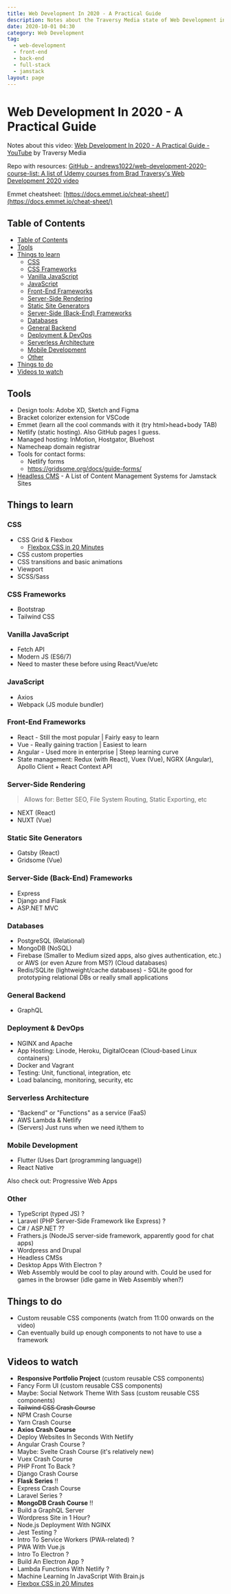 ```yaml
---
title: Web Development In 2020 - A Practical Guide
description: Notes about the Traversy Media state of Web Development in 2020 video.
date: 2020-10-01 04:30
category: Web Development
tag:
  - web-development
  - front-end
  - back-end
  - full-stack
  - jamstack
layout: page
---
```


# Web Development In 2020 - A Practical Guide

Notes about this video: [Web Development In 2020 - A Practical Guide - YouTube](https://www.youtube.com/watch?v=0pThnRneDjw) by Traversy Media

Repo with resources: [GitHub - andrews1022/web-development-2020-course-list: A list of Udemy courses from Brad Traversy's Web Development 2020 video](https://github.com/andrews1022/web-development-2020-course-list)

Emmet cheatsheet: [https://docs.emmet.io/cheat-sheet/](https://docs.emmet.io/cheat-sheet/)

## Table of Contents

- [Table of Contents](#table-of-contents)
- [Tools](#tools)
- [Things to learn](#things-to-learn)
    - [CSS](#css)
    - [CSS Frameworks](#css-frameworks)
    - [Vanilla JavaScript](#vanilla-javascript)
    - [JavaScript](#javascript)
    - [Front-End Frameworks](#front-end-frameworks)
    - [Server-Side Rendering](#server-side-rendering)
    - [Static Site Generators](#static-site-generators)
    - [Server-Side (Back-End) Frameworks](#server-side-back-end-frameworks)
    - [Databases](#databases)
    - [General Backend](#general-backend)
    - [Deployment & DevOps](#deployment--devops)
    - [Serverless Architecture](#serverless-architecture)
    - [Mobile Development](#mobile-development)
    - [Other](#other)
- [Things to do](#things-to-do)
- [Videos to watch](#videos-to-watch)

## Tools

* Design tools: Adobe XD, Sketch and Figma
* Bracket colorizer extension for VSCode
* Emmet (learn all the cool commands with it (try html>head+body TAB)
* Netlify (static hosting). Also GitHub pages I guess.
* Managed hosting: InMotion, Hostgator, Bluehost
* Namecheap domain registrar
* Tools for contact forms:
    * Netlify forms
    * https://gridsome.org/docs/guide-forms/
* [Headless CMS](https://jamstack.org/headless-cms/) - A List of Content Management Systems for Jamstack Sites

## Things to learn

### CSS

* CSS Grid & Flexbox
    * [Flexbox CSS in 20 Minutes](https://www.youtube.com/watch?v=JJSoEo8JSnc)
* CSS custom properties
* CSS transitions and basic animations
* Viewport
* SCSS/Sass

### CSS Frameworks

* Bootstrap
* Tailwind CSS

### Vanilla JavaScript

* Fetch API
* Modern JS (ES6/7)
* Need to master these before using React/Vue/etc

### JavaScript

* Axios
* Webpack (JS module bundler)

### Front-End Frameworks

* React - Still the most popular | Fairly easy to learn
* Vue - Really gaining traction | Easiest to learn
* Angular - Used more in enterprise | Steep learning curve
* State management: Redux (with React), Vuex (Vue), NGRX (Angular), Apollo Client + React Context API

### Server-Side Rendering

> Allows for: Better SEO, File System Routing, Static Exporting, etc

* NEXT (React)
* NUXT (Vue)

### Static Site Generators

* Gatsby (React)
* Gridsome (Vue)

### Server-Side (Back-End) Frameworks

* Express
* Django and Flask
* ASP.NET MVC

### Databases

* PostgreSQL (Relational)
* MongoDB (NoSQL)
* Firebase (Smaller to Medium sized apps, also gives authentication, etc.) or AWS (or even Azure from MS?) (Cloud databases)
* Redis/SQLite (lightweight/cache databases) - SQLite good for prototyping relational DBs or really small applications

### General Backend

* GraphQL

### Deployment & DevOps

* NGINX and Apache
* App Hosting: Linode, Heroku, DigitalOcean (Cloud-based Linux containers)
* Docker and Vagrant
* Testing: Unit, functional, integration, etc
* Load balancing, monitoring, security, etc

### Serverless Architecture

* "Backend" or "Functions" as a service (FaaS)
* AWS Lambda & Netlify
* (Servers) Just runs when we need it/them to

### Mobile Development

* Flutter (Uses Dart (programming language))
* React Native

Also check out: Progressive Web Apps

### Other

* TypeScript (typed JS) ?
* Laravel (PHP Server-Side Framework like Express) ?
* C# / ASP.NET ??
* Frathers.js (NodeJS server-side framework, apparently good for chat apps)
* Wordpress and Drupal
* Headless CMSs
* Desktop Apps With Electron ?
* Web Assembly would be cool to play around with. Could be used for games in the browser (idle game in Web Assembly when?)

## Things to do

* Custom reusable CSS components (watch from 11:00 onwards on the video)
* Can eventually build up enough components to not have to use a framework

## Videos to watch

* **Responsive Portfolio Project** (custom reusable CSS components)
* Fancy Form UI (custom reusable CSS components)
* Maybe: Social Network Theme With Sass (custom reusable CSS components)
* ~~Tailwind CSS Crash Course~~
* NPM Crash Course
* Yarn Crash Course
* **Axios Crash Course**
* Deploy Websites In Seconds With Netlify
* Angular Crash Course ?
* Maybe: Svelte Crash Course (it's relatively new)
* Vuex Crash Course
* PHP Front To Back ?
* Django Crash Course
* **Flask Series** !!
* Express Crash Course
* Laravel Series ?
* **MongoDB Crash Course** !!
* Build a GraphQL Server
* Wordpress Site in 1 Hour?
* Node.js Deployment With NGINX
* Jest Testing ?
* Intro To Service Workers (PWA-related) ?
* PWA With Vue.js
* Intro To Electron ?
* Build An Electron App ?
* Lambda Functions With Netlify ?
* Machine Learning In JavaScript With Brain.js
* [Flexbox CSS in 20 Minutes](https://www.youtube.com/watch?v=JJSoEo8JSnc)
